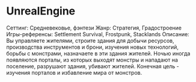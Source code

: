 # UnrealEngine
Сеттинг: Средневековье, фэнтези
Жанр: Стратегия, Градостроение
Игры-референсы: Settlement Survival, Frostpunk, Stacklands
Описание: Вы управляете жителями, строите здания для добычи ресурсов, производства инструментов и брони, изучения новых технологий, борьбы с монстрами, назначаете в эти здания жителей. Ночью иногда появляются порталы, из которых выходят монстры и нападают на поселение, разрушают здания, убивают жителей. Конечная цель - изучения порталов и избавление мира от монстров.

